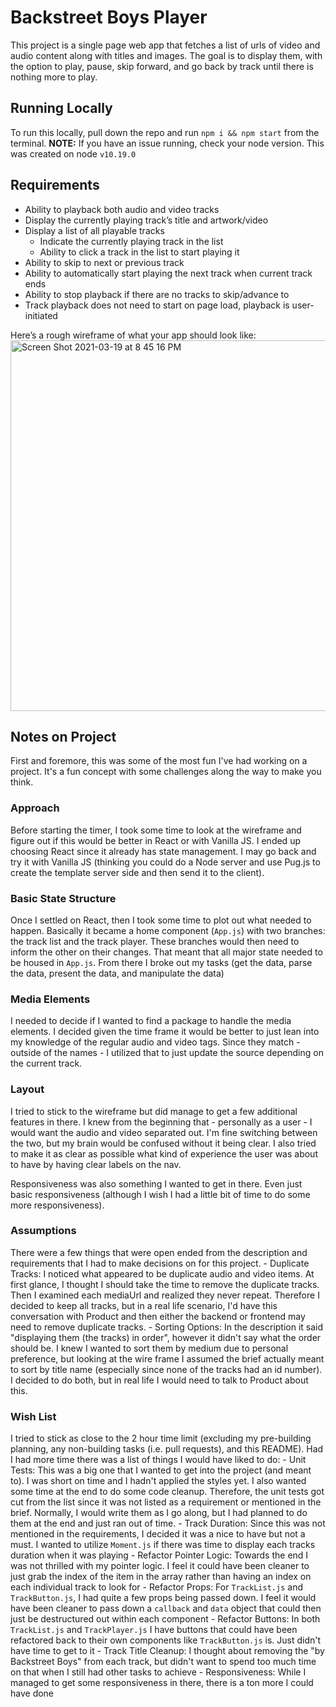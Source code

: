 # Backstreet Boys Player
This project is a single page web app that fetches a list of urls of video and audio content along with titles and images. The goal is to display them, with the option to play, pause, skip forward, and go back by track until there is nothing more to play.

## Running Locally
To run this locally, pull down the repo and run ```npm i && npm start``` from the terminal.
**NOTE:** If you have an issue running, check your node version. This was created on node ```v10.19.0```

## Requirements
- Ability to playback both audio and video tracks
- Display the currently playing track’s title and artwork/video
- Display a list of all playable tracks
	- Indicate the currently playing track in the list
	- Ability to click a track in the list to start playing it
- Ability to skip to next or previous track
- Ability to automatically start playing the next track when current track ends
- Ability to stop playback if there are no tracks to skip/advance to
- Track playback does not need to start on page load, playback is user-initiated

Here’s a rough wireframe of what your app should look like:
<img width="593" alt="Screen Shot 2021-03-19 at 8 45 16 PM" src="https://user-images.githubusercontent.com/30905686/111854126-11628880-88f4-11eb-8370-af385957fc3c.png">

## Notes on Project
First and foremore, this was some of the most fun I've had working on a project. It's a fun concept with some challenges along the way to make you think.

### Approach
Before starting the timer, I took some time to look at the wireframe and figure out if this would be better in React or with Vanilla JS. I ended up choosing React since it already has state management. I may go back and try it with Vanilla JS (thinking you could do a Node server and use Pug.js to create the template server side and then send it to the client).

### Basic State Structure
Once I settled on React, then I took some time to plot out what needed to happen. Basically it became a home component (```App.js```) with two branches: the track list and the track player. These branches would then need to inform the other on their changes. That meant that all major state needed to be housed in ```App.js```. From there I broke out my tasks (get the data, parse the data, present the data, and manipulate the data)

### Media Elements
I needed to decide if I wanted to find a package to handle the media elements. I decided given the time frame it would be better to just lean into my knowledge of the regular audio and video tags. Since they match - outside of the names - I utilized that to just update the source depending on the current track.

### Layout
I tried to stick to the wireframe but did manage to get a few additional features in there. I knew from the beginning that - personally as a user - I would want the audio and video separated out. I'm fine switching between the two, but my brain would be confused without it being clear. I also tried to make it as clear as possible what kind of experience the user was about to have by having clear labels on the nav.

Responsiveness was also something I wanted to get in there. Even just basic responsiveness (although I wish I had a little bit of time to do some more responsiveness).

### Assumptions
There were a few things that were open ended from the description and requirements that I had to make decisions on for this project.
	- Duplicate Tracks: I noticed what appeared to be duplicate audio and video items. At first glance, I thought I should take the time to remove the duplicate tracks. Then I examined each mediaUrl and realized they never repeat. Therefore I decided to keep all tracks, but in a real life scenario, I'd have this conversation with Product and then either the backend or frontend may need to remove duplicate tracks.
	- Sorting Options: In the description it said "displaying them (the tracks) in order", however it didn't say what the order should be. I knew I wanted to sort them by medium due to personal preference, but looking at the wire frame I assumed the brief actually meant to sort by title name (especially since none of the tracks had an id number). I decided to do both, but in real life I would need to talk to Product about this.

### Wish List
I tried to stick as close to the 2 hour time limit (excluding my pre-building planning, any non-building tasks (i.e. pull requests), and this README). Had I had more time there was a list of things I would have liked to do:
	- Unit Tests: This was a big one that I wanted to get into the project (and meant to). I was short on time and I hadn't applied the styles yet. I also wanted some time at the end to do some code cleanup. Therefore, the unit tests got cut from the list since it was not listed as a requirement or mentioned in the brief. Normally, I would write them as I go along, but I had planned to do them at the end and just ran out of time.
	- Track Duration: Since this was not mentioned in the requirements, I decided it was a nice to have but not a must. I wanted to utilize ```Moment.js``` if there was time to display each tracks duration when it was playing
	- Refactor Pointer Logic: Towards the end I was not thrilled with my pointer logic. I feel it could have been cleaner to just grab the index of the item in the array rather than having an index on each individual track to look for
	- Refactor Props: For ```TrackList.js``` and ```TrackButton.js```, I had quite a few props being passed down. I feel it would have been cleaner to pass down a ```callback``` and ```data``` object that could then just be destructured out within each component
	- Refactor Buttons: In both ```TrackList.js``` and ```TrackPlayer.js``` I have buttons that could have been refactored back to their own components like ```TrackButton.js``` is. Just didn't have time to get to it
	- Track Title Cleanup: I thought about removing the "by Backstreet Boys" from each track, but didn't want to spend too much time on that when I still had other tasks to achieve
	- Responsiveness: While I managed to get some responsiveness in there, there is a ton more I could have done
